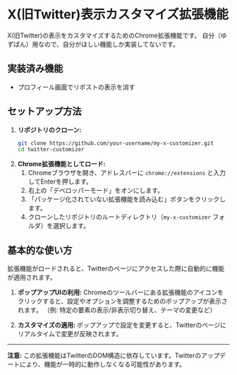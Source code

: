 # X(旧Twitter)表示カスタマイズ拡張機能

X(旧Twitter)の表示をカスタマイズするためのChrome拡張機能です。
自分（ゆずぱん）用なので、自分がほしい機能しか実装してないです。

## 実装済み機能
- プロフィール画面でリポストの表示を消す

## セットアップ方法

1.  **リポジトリのクローン:**
    ```bash
    git clone https://github.com/your-username/my-x-customizer.git
    cd twitter-customizer
    ```
2.  **Chrome拡張機能としてロード:**
    1.  Chromeブラウザを開き、アドレスバーに `chrome://extensions` と入力してEnterを押します。
    2.  右上の「デベロッパーモード」をオンにします。
    3.  「パッケージ化されていない拡張機能を読み込む」ボタンをクリックします。
    4.  クローンしたリポジトリのルートディレクトリ（`my-x-customizer` フォルダ）を選択します。

## 基本的な使い方

拡張機能がロードされると、Twitterのページにアクセスした際に自動的に機能が適用されます。

1.  **ポップアップUIの利用:**
    Chromeのツールバーにある拡張機能のアイコンをクリックすると、設定やオプションを調整するためのポップアップが表示されます。
    （例: 特定の要素の表示/非表示切り替え、テーマの変更など）

2.  **カスタマイズの適用:**
    ポップアップで設定を変更すると、Twitterのページにリアルタイムで変更が反映されます。

---

**注意:** この拡張機能はTwitterのDOM構造に依存しています。Twitterのアップデートにより、機能が一時的に動作しなくなる可能性があります。